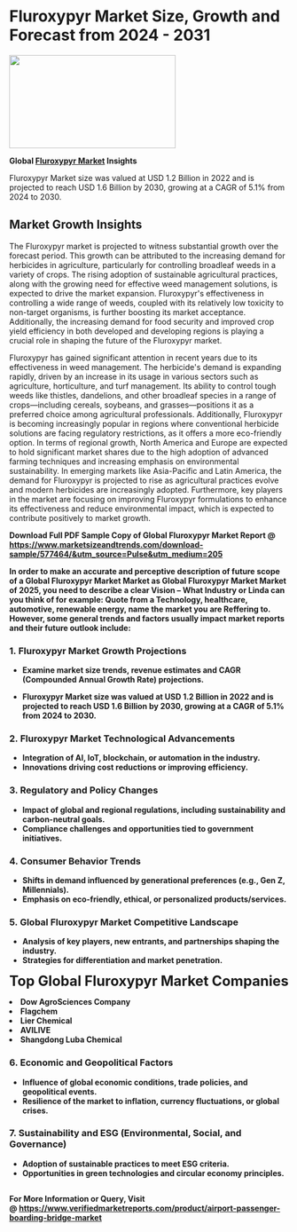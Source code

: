 <H1>Fluroxypyr Market Size, Growth and Forecast from 2024 - 2031</H1><img class="aligncenter size-medium wp-image-584254" src="https://thirdeyenews.in/wp-content/uploads/2024/09/Global-Market-Research-300x168.jpeg" alt="" width="300" height="168" /><p><strong>Global&nbsp;<a href="https://www.marketsizeandtrends.com/download-sample/577464/&amp;utm_source=Pulse&amp;utm_medium=205">Fluroxypyr Market</a> Insights</strong></p><p>Fluroxypyr Market size was valued at USD 1.2 Billion in 2022 and is projected to reach USD 1.6 Billion by 2030, growing at a CAGR of 5.1% from 2024 to 2030.</p><p><h2>Market Growth Insights</h2> <p>The Fluroxypyr market is projected to witness substantial growth over the forecast period. This growth can be attributed to the increasing demand for herbicides in agriculture, particularly for controlling broadleaf weeds in a variety of crops. The rising adoption of sustainable agricultural practices, along with the growing need for effective weed management solutions, is expected to drive the market expansion. Fluroxypyr's effectiveness in controlling a wide range of weeds, coupled with its relatively low toxicity to non-target organisms, is further boosting its market acceptance. Additionally, the increasing demand for food security and improved crop yield efficiency in both developed and developing regions is playing a crucial role in shaping the future of the Fluroxypyr market.</p> <p><strong></strong></p> <p>Fluroxypyr has gained significant attention in recent years due to its effectiveness in weed management. The herbicide's demand is expanding rapidly, driven by an increase in its usage in various sectors such as agriculture, horticulture, and turf management. Its ability to control tough weeds like thistles, dandelions, and other broadleaf species in a range of crops—including cereals, soybeans, and grasses—positions it as a preferred choice among agricultural professionals. Additionally, Fluroxypyr is becoming increasingly popular in regions where conventional herbicide solutions are facing regulatory restrictions, as it offers a more eco-friendly option. In terms of regional growth, North America and Europe are expected to hold significant market shares due to the high adoption of advanced farming techniques and increasing emphasis on environmental sustainability. In emerging markets like Asia-Pacific and Latin America, the demand for Fluroxypyr is projected to rise as agricultural practices evolve and modern herbicides are increasingly adopted. Furthermore, key players in the market are focusing on improving Fluroxypyr formulations to enhance its effectiveness and reduce environmental impact, which is expected to contribute positively to market growth.</p> <p><strong></p><p><span class=""><strong>Download Full PDF Sample Copy of Global Fluroxypyr Market Report</strong> @ <a href="https://www.marketsizeandtrends.com/download-sample/577464/&amp;utm_source=Pulse&amp;utm_medium=205" target="_blank">https://www.marketsizeandtrends.com/download-sample/577464/&amp;utm_source=Pulse&amp;utm_medium=205</a></span></p><p>In order to make an accurate and perceptive description of future scope of a Global&nbsp;Fluroxypyr Market Market as Global&nbsp;Fluroxypyr Market Market of 2025, you need to describe a clear Vision &ndash; What Industry or Linda can you think of for example: Quote from a Technology, healthcare, automotive, renewable energy, name the market you are Reffering to. However, some general trends and factors usually impact market reports and their future outlook include:</p><h3>1.&nbsp;<strong>Fluroxypyr Market Growth Projections</strong></h3><ul><li>Examine market size trends, revenue estimates and CAGR (Compounded Annual Growth Rate) projections.</li><li><p>Fluroxypyr Market size was valued at USD 1.2 Billion in 2022 and is projected to reach USD 1.6 Billion by 2030, growing at a CAGR of 5.1% from 2024 to 2030.</p></li></ul><h3>2.&nbsp;<strong>Fluroxypyr Market Technological Advancements</strong></h3><ul><li>Integration of AI, IoT, blockchain, or automation in the industry.</li><li>Innovations driving cost reductions or improving efficiency.</li></ul><h3>3.&nbsp;<strong>Regulatory and Policy Changes</strong></h3><ul><li>Impact of global and regional regulations, including sustainability and carbon-neutral goals.</li><li>Compliance challenges and opportunities tied to government initiatives.</li></ul><h3>4.&nbsp;<strong>Consumer Behavior Trends</strong></h3><ul><li>Shifts in demand influenced by generational preferences (e.g., Gen Z, Millennials).</li><li>Emphasis on eco-friendly, ethical, or personalized products/services.</li></ul><h3>5.&nbsp;<strong>Global Fluroxypyr Market Competitive Landscape</strong></h3><ul><li>Analysis of key players, new entrants, and partnerships shaping the industry.</li><li>Strategies for differentiation and market penetration.</li></ul><p data-pm-slice="1 1 []"><span style="color: inherit; font-family: inherit; font-size: 25px;">Top Global Fluroxypyr Market Companies</span></p><div class="" data-test-id=""><p><li>Dow AgroSciences Company</li><li> Flagchem</li><li> Lier Chemical</li><li> AVILIVE</li><li> Shangdong Luba Chemical</li></p></div><h3>6.&nbsp;<strong>Economic and Geopolitical Factors</strong></h3><ul><li>Influence of global economic conditions, trade policies, and geopolitical events.</li><li>Resilience of the market to inflation, currency fluctuations, or global crises.</li></ul><h3>7.&nbsp;<strong>Sustainability and ESG (Environmental, Social, and Governance)</strong></h3><ul><li>Adoption of sustainable practices to meet ESG criteria.</li><li>Opportunities in green technologies and circular economy principles.</li></ul><h2><strong style="font-size: 14px;">For More Information or Query, Visit @&nbsp;</strong><a style="background-color: #ffffff; font-size: 14px;" href="https://www.marketsizeandtrends.com/report/fluroxypyr-market/" target="_blank">https://www.verifiedmarketreports.com/product/airport-passenger-boarding-bridge-market</a></h2>
